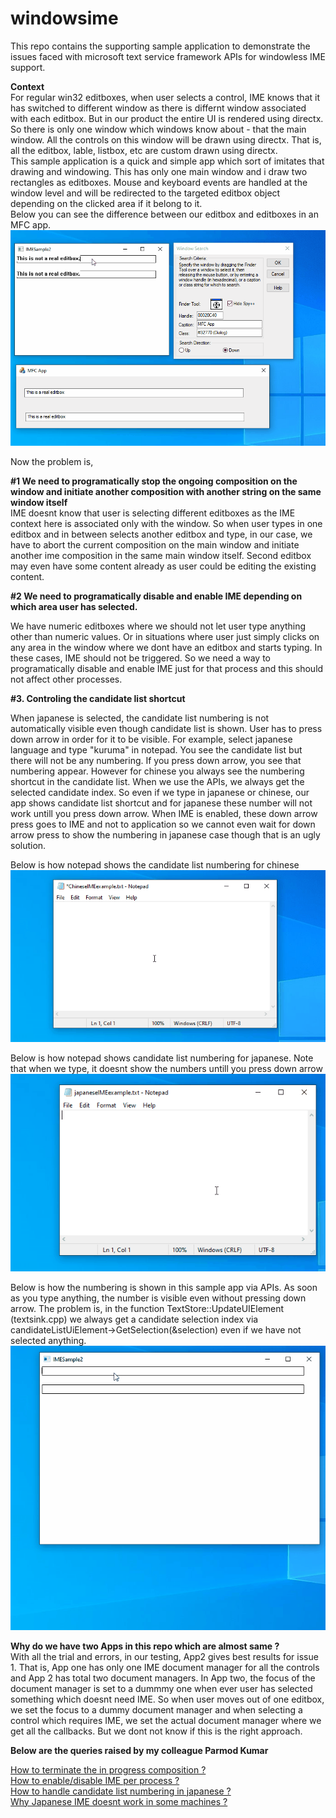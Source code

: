# windowsime
This repo contains the supporting sample application to demonstrate the issues faced with microsoft text service framework APIs for windowless IME support.

**Context**  
For regular win32 editboxes, when user selects a control, IME knows that it has switched to different window as  there is differnt window associated with each editbox. But in our product the entire UI is rendered using directx. So there is only one window which windows know about - that the main window. All the controls on this window will be drawn using directx. That is, all the editbox, lable, listbox, etc are custom drawn using directx.  
This sample application is a quick and simple app which sort of imitates that drawing and windowing. This has only one main window and i draw two rectangles as editboxes. Mouse and keyboard events are handled at the window level and will be redirected to the targeted editbox object depending on the clicked area if it belong to it.  
Below you can see the difference between our editbox and editboxes in an MFC app.
![](images/windowhandle.gif)

Now the problem is,

**#1 We need to programatically stop the ongoing composition on the window and initiate another composition with another string on the same window itself**  
IME doesnt know that user is selecting different editboxes as the IME context here is associated only with the window. So when user types in one editbox and in between selects another editbox and type, in our case, we have to abort the current composition on the main window and initiate another ime composition in the same main window itself. Second editbox may even have some content already as user could be editing the existing content.  

**#2 We need to programatically disable and enable IME depending on which area user has selected.**  

We have numeric editboxes where we should not let user type anything other than numeric values. Or in situations where user just simply clicks on any area in the window where we dont have an editbox and starts typing. In these cases, IME should not be triggered. So we need a way to programatically disable and enable IME just for that process and this should not affect other processes.  

**#3. Controling the candidate list shortcut**  

When japanese is selected, the candidate list numbering is not automatically visible even though candidate list is shown. User has to press down arrow in order for it to be visible. For example, select japanese language and type "kuruma" in notepad. You see the candidate list but there will not be any numbering. If you press down arrow, you see that numbering appear. However for chinese you always see the numbering shortcut in the candidate list. When we use the APIs, we always get the selected candidate index. So even if we type in japanese or chinese, our app shows candidate list shortcut and for japanese these number will not work untill you press down arrow. When IME is enabled, these down arrow press goes to IME and not to application so we cannot even wait for down arrow press to show the numbering in japanese case though that is an ugly solution.  

Below is how notepad shows the candidate list numbering for chinese  
![](images/notepadChinese.gif)

Below is how notepad shows candidate list numbering for japanese. Note that when we type, it doesnt show the numbers untill you press down arrow  
![](images/notepadJapanese.gif)

Below is how the numbering is shown in this sample app via APIs. As soon as you type anything, the number is visible even without pressing down arrow. The problem is, in the function TextStore::UpdateUIElement (textsink.cpp) we always get a candidate selection index via 
candidateListUiElement->GetSelection(&selection) even if we have not selected anything.  
![](images/JapaneseIMEApp.gif)

**Why do we have two Apps in this repo which are almost same ?**  
With all the trial and errors, in our testing, App2 gives best results for issue 1. That is, App one has only one IME document manager for all the controls and App 2 has total two document managers. In App two, the focus of the document manager is set to a dummmy one when ever user has selected something which doesnt need IME. So when user moves out of one editbox, we set the focus to a dummy document manager and when selecting a control which requires IME, we set the actual document manager where we get all the callbacks. But we dont not know if this is the right approach.  


**Below are the queries raised by my colleague Parmod Kumar** 
  
[How to terminate the in progress composition ?](https://docs.microsoft.com/en-us/answers/questions/731668/ime-how-to-terminate-the-in-progress-composition.html)  
[How to enable/disable IME per process ?](https://docs.microsoft.com/en-us/answers/questions/731701/how-to-enable-amp-disable-ime-input-for-an-applica.html)  
[How to handle candidate list numbering in japanese ?](https://docs.microsoft.com/en-us/answers/questions/731755/ime-how-to-handle-candidate-list-numbering-in-japa.html )  
[Why Japanese IME doesnt work in some machines ?](https://docs.microsoft.com/en-us/answers/questions/731708/ime-japanese-ime-is-not-working-on-window-10-1909.html)  
